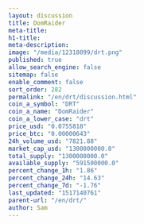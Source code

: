 ```yaml
---
layout: discussion
title: DomRaider
meta-title: 
h1-title: 
meta-description: 
image: "/media/12318099/drt.png"
published: true
allow_search_engine: false
sitemap: false
enable_comment: false
sort_order: 282
permalink: "/en/drt/discussion.html"
coin_a_symbol: "DRT"
coin_a_name: "DomRaider"
coin_a_lower_case: "drt"
price_usd: "0.0755818"
price_btc: "0.00000643"
24h_volume_usd: "7821.88"
market_cap_usd: "1300000000.0"
total_supply: "1300000000.0"
available_supply: "591500000.0"
percent_change_1h: "1.86"
percent_change_24h: "14.63"
percent_change_7d: "-1.76"
last_updated: "1517140761"
parent-url: "/en/drt/"
author: Sam
---
```


